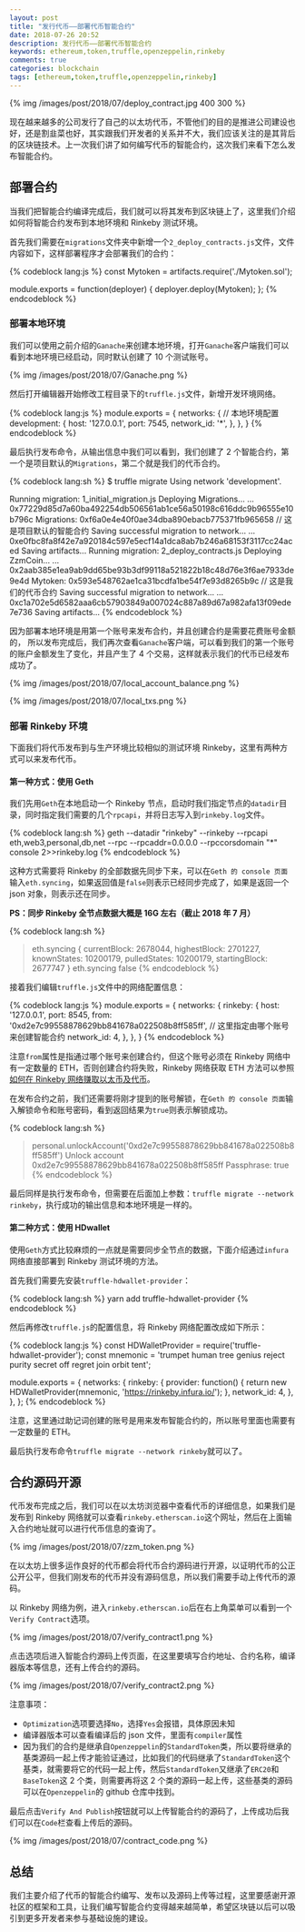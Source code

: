 ```yaml
---
layout: post
title: "发行代币——部署代币智能合约"
date: 2018-07-26 20:52
description: 发行代币——部署代币智能合约
keywords: ethereum,token,truffle,openzeppelin,rinkeby
comments: true
categories: blockchain
tags: [ethereum,token,truffle,openzeppelin,rinkeby]
---
```


{% img /images/post/2018/07/deploy_contract.jpg 400 300 %}

现在越来越多的公司发行了自己的以太坊代币，不管他们的目的是推进公司建设也好，还是割韭菜也好，其实跟我们开发者的关系并不大，我们应该关注的是其背后的区块链技术。上一次我们讲了如何编写代币的智能合约，这次我们来看下怎么发布智能合约。

<!--more-->

## 部署合约

当我们把智能合约编译完成后，我们就可以将其发布到区块链上了，这里我们介绍如何将智能合约发布到本地环境和 Rinkeby 测试环境。

首先我们需要在`migrations`文件夹中新增一个`2_deploy_contracts.js`文件，文件内容如下，这样部署程序才会部署我们的合约：

{% codeblock lang:js %}
const Mytoken = artifacts.require('./Mytoken.sol');

module.exports = function(deployer) {
  deployer.deploy(Mytoken);
};
{% endcodeblock %}

### 部署本地环境

我们可以使用之前介绍的`Ganache`来创建本地环境，打开`Ganache`客户端我们可以看到本地环境已经启动，同时默认创建了 10 个测试账号。

{% img /images/post/2018/07/Ganache.png %}

然后打开编辑器开始修改工程目录下的`truffle.js`文件，新增开发环境网络。

{% codeblock lang:js %}
module.exports = {
  networks: {
    // 本地环境配置
    development: {
      host: '127.0.0.1',
      port: 7545,
      network_id: '*',
    },
  },
}
{% endcodeblock %}

最后执行发布命令，从输出信息中我们可以看到，我们创建了 2 个智能合约，第一个是项目默认的`Migrations`，第二个就是我们的代币合约。

{% codeblock lang:sh %}
$ truffle migrate
Using network 'development'.

Running migration: 1_initial_migration.js
  Deploying Migrations...
  ... 0x77229d85d7a60ba492254db506561ab1ce56a50198c616ddc9b96555e10b796c
  Migrations: 0xf6a0e4e40f0ae34dba890ebacb775371fb965658  // 这是项目默认的智能合约
Saving successful migration to network...
  ... 0xe0fbc8fa8f42e7a920184c597e5ecf14a1dca8ab7b246a68153f3117cc24aced
Saving artifacts...
Running migration: 2_deploy_contracts.js
  Deploying ZzmCoin...
  ... 0x2aab385e1ea9ab9dd65be93b3df99118a521822b18c48d76e3f6ae7933de9e4d
  Mytoken: 0x593e548762ae1ca31bcdfa1be54f7e93d8265b9c // 这是我们的代币合约
Saving successful migration to network...
  ... 0xc1a702e5d6582aaa6cb57903849a007024c887a89d67a982afa13f09ede7e736
Saving artifacts...
{% endcodeblock %}

因为部署本地环境是用第一个账号来发布合约，并且创建合约是需要花费账号金额的， 所以发布完成后，我们再次查看`Ganache`客户端，可以看到我们的第一个账号的账户金额发生了变化，并且产生了 4 个交易，这样就表示我们的代币已经发布成功了。

{% img /images/post/2018/07/local_account_balance.png %}

{% img /images/post/2018/07/local_txs.png %}

### 部署 Rinkeby 环境

下面我们将代币发布到与生产环境比较相似的测试环境 Rinkeby，这里有两种方式可以来发布代币。

#### 第一种方式：使用 Geth

我们先用`Geth`在本地启动一个 Rinkeby 节点，启动时我们指定节点的`datadir`目录，同时指定我们需要的几个`rpcapi`，并将日志写入到`rinkeby.log`文件。

{% codeblock lang:sh %}
geth --datadir "rinkeby" --rinkeby --rpcapi eth,web3,personal,db,net --rpc --rpcaddr=0.0.0.0 --rpccorsdomain "*" console 2>>rinkeby.log
{% endcodeblock %}

这种方式需要将 Rinkeby 的全部数据先同步下来，可以在`Geth 的 console 页面`输入`eth.syncing`，如果返回值是`false`则表示已经同步完成了，如果是返回一个 json 对象，则表示还在同步。

**PS：同步 Rinkeby 全节点数据大概是 16G 左右（截止 2018 年 7 月）**

{% codeblock lang:sh %}
> eth.syncing
{
  currentBlock: 2678044,
  highestBlock: 2701227,
  knownStates: 10200179,
  pulledStates: 10200179,
  startingBlock: 2677747
}
> eth.syncing
false
{% endcodeblock %}

接着我们编辑`truffle.js`文件中的网络配置信息：

{% codeblock lang:js %}
module.exports = {
  networks: {
    rinkeby: {
      host: '127.0.0.1',
      port: 8545,
      from: '0xd2e7c99558878629bb841678a022508b8ff585ff', // 这里指定由哪个账号来创建智能合约
      network_id: 4,
    },
  },
}
{% endcodeblock %}

注意`from`属性是指通过哪个账号来创建合约，但这个账号必须在 Rinkeby 网络中有一定数量的 ETH，否则创建合约将失败，Rinkeby 网络获取 ETH 方法可以参照[如何在 Rinkeby 网络赚取以太币及代币](https://zhaozhiming.github.io/blog/2018/04/18/how-to-earn-eth-and-token-in-rinkeby/)。

在发布合约之前，我们还需要将刚才提到的账号解锁，在`Geth 的 console 页面`输入解锁命令和账号密码，看到返回结果为`true`则表示解锁成功。

{% codeblock lang:sh %}
> personal.unlockAccount('0xd2e7c99558878629bb841678a022508b8ff585ff')
Unlock account 0xd2e7c99558878629bb841678a022508b8ff585ff
Passphrase:
true
{% endcodeblock %}

最后同样是执行发布命令，但需要在后面加上参数：`truffle migrate --network rinkeby`，执行成功的输出信息和本地环境是一样的。

#### 第二种方式：使用 HDwallet

使用`Geth`方式比较麻烦的一点就是需要同步全节点的数据，下面介绍通过`infura`网络直接部署到 Rinkeby 测试环境的方法。

首先我们需要先安装`truffle-hdwallet-provider`：

{% codeblock lang:sh %}
yarn add truffle-hdwallet-provider
{% endcodeblock %}

然后再修改`truffle.js`的配置信息，将 Rinkeby 网络配置改成如下所示：

{% codeblock lang:js %}
const HDWalletProvider = require('truffle-hdwallet-provider');
const mnemonic =
  'trumpet human tree genius reject purity secret off regret join orbit tent';

module.exports = {
  networks: {
    rinkeby: {
      provider: function() {
        return new HDWalletProvider(mnemonic, 'https://rinkeby.infura.io/');
      },
      network_id: 4,
    },
  },
};
{% endcodeblock %}

注意，这里通过助记词创建的账号是用来发布智能合约的，所以账号里面也需要有一定数量的 ETH。

最后执行发布命令`truffle migrate --network rinkeby`就可以了。

## 合约源码开源

代币发布完成之后，我们可以在以太坊浏览器中查看代币的详细信息，如果我们是发布到 Rinkeby 网络就可以查看`rinkeby.etherscan.io`这个网址，然后在上面输入合约地址就可以进行代币信息的查询了。

{% img /images/post/2018/07/zzm_token.png %}

在以太坊上很多运作良好的代币都会将代币合约源码进行开源，以证明代币的公正公开公平，但我们刚发布的代币并没有源码信息，所以我们需要手动上传代币的源码。

以 Rinkeby 网络为例，进入`rinkeby.etherscan.io`后在右上角菜单可以看到一个`Verify Contract`选项。

{% img /images/post/2018/07/verify_contract1.png %}

点击选项后进入智能合约源码上传页面，在这里要填写合约地址、合约名称，编译器版本等信息，还有上传合约的源码。

{% img /images/post/2018/07/verify_contract2.png %}

注意事项：

* `Optimization`选项要选择`No`，选择`Yes`会报错，具体原因未知
* 编译器版本可以查看编译后的 json 文件，里面有`compiler`属性
* 因为我们的合约是继承自`Openzeppelin`的`StandardToken`类，所以要将继承的基类源码一起上传才能验证通过，比如我们的代码继承了`StandardToken`这个基类，就需要将它的代码一起上传，然后`StandardToken`又继承了`ERC20`和`BaseToken`这 2 个类，则需要再将这 2 个类的源码一起上传，这些基类的源码可以在`Openzeppelin`的 github 仓库中找到。

最后点击`Verify And Publish`按钮就可以上传智能合约的源码了，上传成功后我们可以在`Code`栏查看上传后的源码。

{% img /images/post/2018/07/contract_code.png %}

## 总结

我们主要介绍了代币的智能合约编写、发布以及源码上传等过程，这里要感谢开源社区的框架和工具，让我们编写智能合约变得越来越简单，希望区块链以后可以吸引到更多开发者来参与基础设施的建设。
